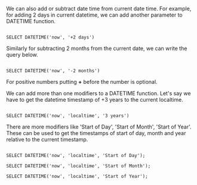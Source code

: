 We can also add or subtract date time from current date time. For example, for adding 2 days in current datetime, we can add another parameter to DATETIME function.

<codeblock language="sql" dbName="clean-slate.db" type="lesson" cache="false">
<code>
SELECT DATETIME('now', '+2 days')
</code>
</codeblock>

Similarly for subtracting 2 months from the current date, we can write the query below.

<codeblock language="sql" dbName="clean-slate.db" type="lesson" cache="false">
<code>
SELECT DATETIME('now', '-2 months')
</code>
</codeblock>

For positive numbers putting **+** before the number is optional.

We can add more than one modifiers to a DATETIME function. Let's say we have to get the datetime timestamp of +3 years to the current localtime.

<codeblock language="sql" dbName="clean-slate.db" type="lesson" cache="false">
<code>
SELECT DATETIME('now', 'localtime', '3 years')
</code>
</codeblock>

There are more modifiers like 'Start of Day', 'Start of Month', 'Start of Year'.
These can be used to get the timestamps of start of day, month and year relative to the current timestamp.

<codeblock language="sql" dbName="clean-slate.db" type="lesson" cache="false">
<code>
SELECT DATETIME('now', 'localtime', 'Start of Day');
</code>
</codeblock>

<codeblock language="sql" dbName="clean-slate.db" type="lesson" cache="false">
<code>
SELECT DATETIME('now', 'localtime', 'Start of Month');
</code>
</codeblock>

<codeblock language="sql" dbName="clean-slate.db" type="lesson" cache="false">
<code>
SELECT DATETIME('now', 'localtime', 'Start of Year');
</code>
</codeblock>
